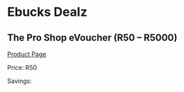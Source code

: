 
# Ebucks Dealz
## The Pro Shop eVoucher (R50 – R5000)
[Product Page](https://www.ebucks.com/web/shop/productSelected.do?prodId=113481356&catId=227677169)

Price: R50

Savings: 


	